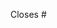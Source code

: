 <!--

Thanks for filing a pull request!

Make sure you've read through [our contributing guide](https://github.com/bpmn-io/bpmn-js/blob/master/.github/CONTRIBUTING.md#creating-an-issue). This will help you to get your contribution merged.

-->


Closes #